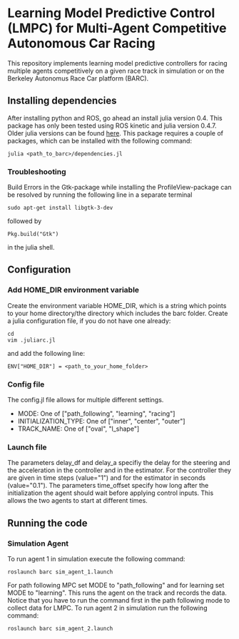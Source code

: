 # Learning Model Predictive Control (LMPC) for Multi-Agent Competitive Autonomous Car Racing

This repository implements learning model predictive controllers for racing multiple agents competitively on a given race track in simulation or on the Berkeley Autonomus Race Car platform (BARC). 

## Installing dependencies
After installing python and ROS, go ahead an install julia version 0.4. This package has only been tested using ROS kinetic and julia version 0.4.7. Older julia versions can be found [here](https://julialang.org/downloads/oldreleases.html). This package requires a couple of packages, which can be installed with the following command: 
```
julia <path_to_barc>/dependencies.jl
```

### Troubleshooting
Build Errors in the Gtk-package while installing the ProfileView-package can be resolved by running the following line in a separate terminal
```
sudo apt-get install libgtk-3-dev
```
followed by 
```
Pkg.build("Gtk")
```
in the julia shell.

## Configuration
### Add HOME_DIR environment variable
Create the environment variable HOME_DIR, which is a string which points to your home directory/the directory which includes the barc folder. Create a julia configuration file, if you do not have one already:
```
cd
vim .juliarc.jl
```
and add the following line: 
```
ENV["HOME_DIR"] = <path_to_your_home_folder>
```

### Config file
The config.jl file allows for multiple different settings. 
* MODE: One of ["path_following", "learning", "racing"]
* INITIALIZATION_TYPE: One of ["inner", "center", "outer"]
* TRACK_NAME: One of ["oval", "l_shape"]

### Launch file
The parameters delay_df and delay_a specifiy the delay for the steering and the acceleration in the controller and in the estimator. For the controller they are given in time steps (value="1") and for the estimator in seconds (value="0.1"). The parameters time_offset specify how long after the initialization the agent should wait before applying control inputs. This allows the two agents to start at different times. 

## Running the code
### Simulation Agent
To run agent 1 in simulation execute the following command:
```
roslaunch barc sim_agent_1.launch
```
For path following MPC set MODE to "path_following" and for learning set MODE to "learning". This runs the agent on the track and records the data. Notice that you have to run the command first in the path following mode to collect data for LMPC. To run agent 2 in simulation run the following command: 
```
roslaunch barc sim_agent_2.launch
```
